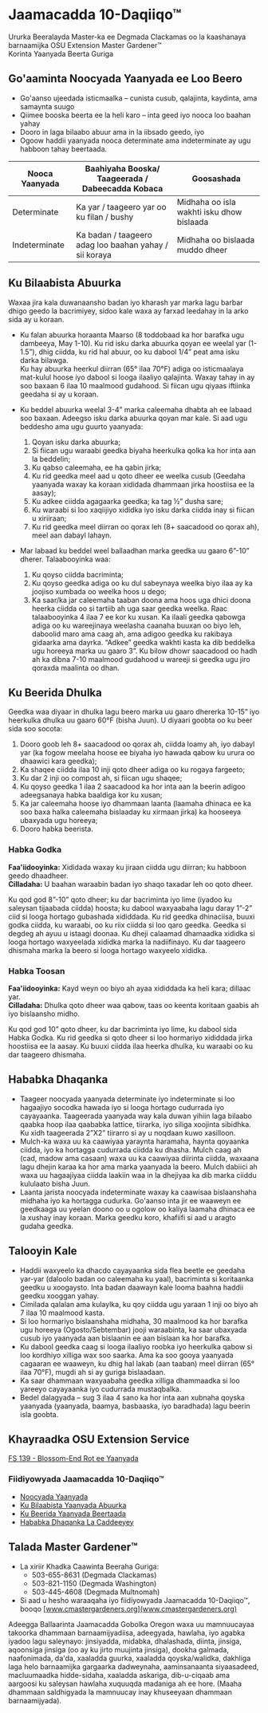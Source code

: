 # Jaamacadda 10-Daqiiqo™

Ururka Beeralayda Master-ka ee Degmada Clackamas oo la kaashanaya barnaamijka OSU Extension Master Gardener™  
Korinta Yaanyada Beerta Guriga  

## Go'aaminta Noocyada Yaanyada ee Loo Beero  
- Go'aanso ujeedada isticmaalka – cunista cusub, qalajinta, kaydinta, ama samaynta suugo  
- Qiimee booska beerta ee la heli karo – inta geed iyo nooca loo baahan yahay  
- Dooro in laga bilaabo abuur ama in la iibsado geedo, iyo  
- Ogoow haddii yaanyada nooca determinate ama indeterminate ay ugu habboon tahay beertaada.  

| Nooca Yaanyada | Baahiyaha Booska/ Taageerada / Dabeecadda Kobaca | Goosashada |
|----------------|-----------------------------------------------|-----------|
| Determinate    | Ka yar / taageero yar oo ku filan / bushy      | Midhaha oo isla wakhti isku dhow bislaada |
| Indeterminate  | Ka badan / taageero adag loo baahan yahay / sii koraya | Midhaha oo bislaada muddo dheer |

## Ku Bilaabista Abuurka  
Waxaa jira kala duwanaansho badan iyo kharash yar marka lagu barbar dhigo geedo la bacrimiyey, sidoo kale waxa ay farxad leedahay in la arko sida ay u koraan.  
- Ku falan abuurka horaanta Maarso (8 toddobaad ka hor barafka ugu dambeeya, May 1-10). Ku rid isku darka abuurka qoyan ee weelal yar (1-1.5”), dhig ciidda, ku rid hal abuur, oo ku dabool 1/4” peat ama isku darka bilawga.  
Ku hay abuurka heerkul diirran (65° ilaa 70°F) adiga oo isticmaalaya mat-kulul hoose iyo dabool si looga ilaaliyo qalajinta. Waxay tahay in ay soo baxaan 6 ilaa 10 maalmood gudahood. Si fiican ugu qiyaas iftiinka geedaha si ay u koraan.  
- Ku beddel abuurka weelal 3-4” marka caleemaha dhabta ah ee labaad soo baxaan. Adeegso isku darka abuurka qoyan mar kale. Si aad ugu beddesho ama ugu guurto yaanyada:  
  1. Qoyan isku darka abuurka;  
  2. Si fiican ugu waraabi geedka biyaha heerkulka qolka ka hor inta aan la beddelin;  
  3. Ku qabso caleemaha, ee ha qabin jirka;  
  4. Ku rid geedka meel aad u qoto dheer ee weelka cusub (Geedaha yaanyada waxay ka koraan xididada dhammaan jirka hoostiisa ee la aasay);  
  5. Ku adkee ciidda agagaarka geedka; ka tag ½” dusha sare;  
  6. Ku waraabi si loo xaqiijiyo xididka iyo isku darka ciidda inay si fiican u xiriiraan;  
  7. Ku rid geedka meel diirran oo qorax leh (8+ saacadood oo qorax ah), meel aan dabayl lahayn.  

- Mar labaad ku beddel weel ballaadhan marka geedka uu gaaro 6”-10” dherer. Talaabooyinka waa:  
  1. Ku qoyso ciidda bacriminta;  
  2. Ku qoyso geedka adiga oo ku dul sabeynaya weelka biyo ilaa ay ka joojiso xumbada oo weelka hoos u dego;  
  3. Ka saar/ka jar caleemaha taaban doona ama hoos uga dhici doona heerka ciidda oo si tartiib ah uga saar geedka weelka. Raac talaabooyinka 4 ilaa 7 ee kor ku xusan. Ka ilaali geedka qabowga adiga oo ku wareejinaya weelasha caanaha buuxan oo biyo leh, daboolid maro ama caag ah, ama adigoo geedka ku rakibaya gidaarka ama dayrka. “Adkee” geedka wakhti kasta ka dib beddelka ugu horeeya marka uu gaaro 3”. Ku bilow dhowr saacadood oo hadh ah ka dibna 7-10 maalmood gudahood u wareeji si geedka ugu jiro qoraxda maalinta oo dhan.  

## Ku Beerida Dhulka  
Geedka waa diyaar in dhulka lagu beero marka uu gaaro dhererka 10-15” iyo heerkulka dhulka uu gaaro 60°F (bisha Juun). U diyaari goobta oo ku beer sida soo socota:  
1. Dooro goob leh 8+ saacadood oo qorax ah, ciidda loamy ah, iyo dabayl yar (ka fogow meelaha hoose ee biyaha iyo hawada qabow ku urura oo dhaawici kara geedka);  
2. Ka shaqee ciidda ilaa 10 inji qoto dheer adiga oo ku rogaya fargeeto;  
3. Ku dar 2 inji oo compost ah, si fiican ugu shaqee;  
4. Ku qoyso geedka 1 ilaa 2 saacadood ka hor inta aan la beerin adigoo adeegsanaya habka baaldiga kor ku xusan;  
5. Ka jar caleemaha hoose iyo dhammaan laanta (laamaha dhinaca ee ka soo baxa halka caleemaha bislaaday ku xirmaan jirka) ka hooseeya ubaxyada ugu horeeya;  
6. Dooro habka beerista.  

### Habka Godka  
**Faa'iidooyinka:** Xididada waxay ku jiraan ciidda ugu diirran; ku habboon geedo dhaadheer.  
**Cilladaha:** U baahan waraabin badan iyo shaqo taxadar leh oo qoto dheer.  

Ku qod god 8”-10” qoto dheer; ku dar bacriminta iyo lime (iyadoo ku saleysan tijaabada ciidda) hoosta; ku dabool waxyaabaha lagu daray 1”-2” ciid si looga hortago gubashada xididdada. Ku rid geedka dhinaciisa, buuxi godka ciidda, ku waraabi, oo ku riix ciidda si loo qaro geedka. Geedka si degdeg ah ayuu u istaagi doonaa. Ku dheji calaamad dhamaadka xididka si looga hortago waxyeelada xididka marka la nadiifinayo. Ku dar taageero dhismaha marka la beero si looga hortago waxyeelo xididka.

### Habka Toosan  
**Faa'iidooyinka:** Kayd weyn oo biyo ah ayaa xididdada ka heli kara; dillaac yar.  
**Cilladaha:** Dhulka qoto dheer waa qabow, taas oo keenta koritaan gaabis ah iyo bislaansho midho.  

Ku qod god 10” qoto dheer, ku dar bacriminta iyo lime, ku dabool sida Habka Godka. Ku rid geedka si qoto dheer si loo hormariyo xididdada jirka hoostiisa ee la aasay. Ku buuxi ciidda ilaa heerka dhulka, ku waraabi oo ku dar taageero dhismaha.  

## Hababka Dhaqanka  
- Taageer noocyada yaanyada determinate iyo indeterminate si loo hagaajiyo socodka hawada iyo si looga hortago cudurrada iyo cayayaanka. Taageerada yaanyada way kala duwan yihiin laga bilaabo qaabka hoop ilaa qaababka lattice, tiirarka, iyo siliga xoojinta sibidhka. Ku xidh taageerada 2”X2” tiirarro si ay u noqdaan kuwo xasilloon.  
- Mulch-ka waxa uu ka caawiyaa yaraynta haramaha, haynta qoyaanka ciidda, iyo ka hortagga cudurrada ciidda ku dhasha. Mulch caag ah (cad, madow ama casaan) waxa uu ka caawiyaa diirinta ciidda, waxaana lagu dhejin karaa ka hor ama marka yaanyada la beero. Mulch dabiici ah waxa uu hagaajiyaa ciidda laakiin waa in la dhejiyaa ka dib marka ciiddu kululaato bisha Juun.  
- Laanta jarista noocyada indeterminate waxay ka caawisaa bislaanshaha midhaha iyo ka hortagga cudurka. Go'aanso inta jir ee waaweyn ee geedkaaga uu yeelan doono oo u ogolow oo kaliya laamaha dhinaca ee la xushay inay koraan. Marka geedku koro, khafiifi si aad u aragto gudaha geedka.  

## Talooyin Kale  
- Haddii waxyeelo ka dhacdo cayayaanka sida flea beetle ee geedaha yar-yar (daloolo badan oo caleemaha ku yaal), bacriminta si koritaanka geedku u xoogaysto. Inta badan daawayn kale looma baahna haddii geedku xooggan yahay.  
- Cimilada qalalan ama kulaylka, ku qoy ciidda ugu yaraan 1 inji oo biyo ah 7 ilaa 10 maalmood kasta.  
- Si loo hormariyo bislaanshaha midhaha, 30 maalmood ka hor barafka ugu horeeya (Ogosto/Sebtembar) jooji waraabinta, ka saar ubaxyada cusub iyo yaanyada aan bislaanin ee aan bislaan ka hor barafka.  
- Ku dabool geedka caag si looga ilaaliyo roobka iyo heerkulka qabow si loo kordhiyo xilliga wax soo saarka. Ama ka soo gooya yaanyada cagaaran ee waaweyn, ku dhig hal lakab (aan taaban) meel diirran (65° ilaa 70°F), mugdi ah si ay guriga bislaadaan.  
- Ka saar dhammaan waxyaabaha geedka xilliga dhammaadka si loo yareeyo cayayaanka iyo cudurrada mustaqbalka.  
- Bedel dalagyada – sug 3 ilaa 4 sano ka hor inta aan xubnaha qoyska yaanyada (yaanyada, baamya, basbaaska, iyo baradhada) lagu beerin isla goobta.  

## Khayraadka OSU Extension Service  
[FS 139 - Blossom-End Rot ee Yaanyada](http://catalog.extension.oregonstate.edu/)  
### Fiidiyowyada Jaamacadda 10-Daqiiqo™  
- [Noocyada Yaanyada](https://www.youtube.com/watch?v=K0Sl3YWDazo)  
- [Ku Bilaabista Yaanyada Abuurka](https://www.youtube.com/watch?v=Zs0lZNMIuzA)  
- [Ku Beerida Yaanyada Beertaada](https://www.youtube.com/watch?v=Pucpx5fuKdk)  
- [Hababka Dhaqanka La Caddeeyey](https://www.youtube.com/watch?v=lpVBg-e_1vE)  

## Talada Master Gardener™  
- La xiriir Khadka Caawinta Beeraha Guriga:  
  - 503-655-8631 (Degmada Clackamas)  
  - 503-821-1150 (Degmada Washington)  
  - 503-445-4608 (Degmada Multnomah)  
- Si aad u hesho waraaqaha iyo fiidiyowyada Jaamacadda 10-Daqiiqo™, booqo [www.cmastergardeners.org](www.cmastergardeners.org)  

Adeegga Ballaarinta Jaamacadda Gobolka Oregon waxa uu mamnuucayaa takoorka dhammaan barnaamijyadiisa, adeegyada, hawlaha, iyo agabka iyadoo lagu saleynayo: jinsiyadda, midabka, dhalashada, diinta, jinsiga, aqoonsiga jinsiga (oo ay ku jirto muujinta jinsiga), dookha galmada, naafonimada, da'da, xaaladda guurka, xaaladda qoyska/walidka, dakhliga laga helo barnaamijka gargaarka dadweynaha, aaminsanaanta siyaasadeed, macluumaadka hidde-sidaha, xaaladda askariga, dib-u-ciqaab ama aargoosi ku saleysan hawlaha xuquuqda madaniga ah ee hore. (Maaha dhammaan saldhigyada la mamnuucay inay khuseeyaan dhammaan barnaamijyada).